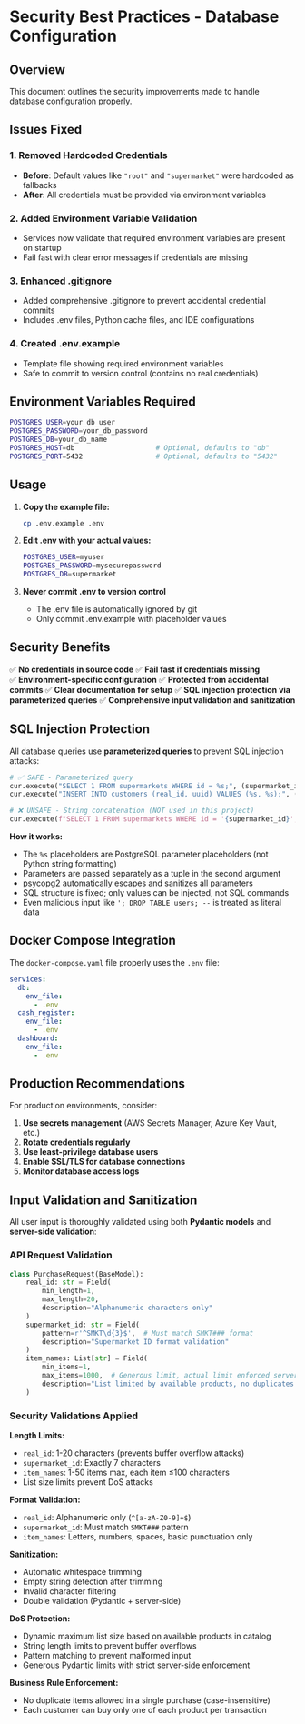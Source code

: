 # Security Best Practices - Database Configuration

## Overview
This document outlines the security improvements made to handle database configuration properly.

## Issues Fixed

### 1. **Removed Hardcoded Credentials**
- **Before**: Default values like `"root"` and `"supermarket"` were hardcoded as fallbacks
- **After**: All credentials must be provided via environment variables

### 2. **Added Environment Variable Validation**
- Services now validate that required environment variables are present on startup
- Fail fast with clear error messages if credentials are missing

### 3. **Enhanced .gitignore**
- Added comprehensive .gitignore to prevent accidental credential commits
- Includes .env files, Python cache files, and IDE configurations

### 4. **Created .env.example**
- Template file showing required environment variables
- Safe to commit to version control (contains no real credentials)

## Environment Variables Required

```bash
POSTGRES_USER=your_db_user
POSTGRES_PASSWORD=your_db_password  
POSTGRES_DB=your_db_name
POSTGRES_HOST=db                    # Optional, defaults to "db"
POSTGRES_PORT=5432                  # Optional, defaults to "5432"
```

## Usage

1. **Copy the example file:**
   ```bash
   cp .env.example .env
   ```

2. **Edit .env with your actual values:**
   ```bash
   POSTGRES_USER=myuser
   POSTGRES_PASSWORD=mysecurepassword
   POSTGRES_DB=supermarket
   ```

3. **Never commit .env to version control**
   - The .env file is automatically ignored by git
   - Only commit .env.example with placeholder values

## Security Benefits

✅ **No credentials in source code**
✅ **Fail fast if credentials missing**  
✅ **Environment-specific configuration**
✅ **Protected from accidental commits**
✅ **Clear documentation for setup**
✅ **SQL injection protection via parameterized queries**
✅ **Comprehensive input validation and sanitization**

## SQL Injection Protection

All database queries use **parameterized queries** to prevent SQL injection attacks:

```python
# ✅ SAFE - Parameterized query
cur.execute("SELECT 1 FROM supermarkets WHERE id = %s;", (supermarket_id,))
cur.execute("INSERT INTO customers (real_id, uuid) VALUES (%s, %s);", (real_id, user_uuid))

# ❌ UNSAFE - String concatenation (NOT used in this project)
cur.execute(f"SELECT 1 FROM supermarkets WHERE id = '{supermarket_id}';")
```

**How it works:**
- The `%s` placeholders are PostgreSQL parameter placeholders (not Python string formatting)
- Parameters are passed separately as a tuple in the second argument
- psycopg2 automatically escapes and sanitizes all parameters
- SQL structure is fixed; only values can be injected, not SQL commands
- Even malicious input like `'; DROP TABLE users; --` is treated as literal data

## Docker Compose Integration

The `docker-compose.yaml` file properly uses the `.env` file:

```yaml
services:
  db:
    env_file:
      - .env
  cash_register:
    env_file:
      - .env
  dashboard:
    env_file:
      - .env
```

## Production Recommendations

For production environments, consider:

1. **Use secrets management** (AWS Secrets Manager, Azure Key Vault, etc.)
2. **Rotate credentials regularly**
3. **Use least-privilege database users**
4. **Enable SSL/TLS for database connections**
5. **Monitor database access logs**

## Input Validation and Sanitization

All user input is thoroughly validated using both **Pydantic models** and **server-side validation**:

### API Request Validation

```python
class PurchaseRequest(BaseModel):
    real_id: str = Field(
        min_length=1, 
        max_length=20,
        description="Alphanumeric characters only"
    )
    supermarket_id: str = Field(
        pattern=r'^SMKT\d{3}$',  # Must match SMKT### format
        description="Supermarket ID format validation"
    )
    item_names: List[str] = Field(
        min_items=1, 
        max_items=1000,  # Generous limit, actual limit enforced server-side
        description="List limited by available products, no duplicates allowed"
    )
```

### Security Validations Applied

**Length Limits:**
- `real_id`: 1-20 characters (prevents buffer overflow attacks)
- `supermarket_id`: Exactly 7 characters
- `item_names`: 1-50 items max, each item ≤100 characters
- List size limits prevent DoS attacks

**Format Validation:**
- `real_id`: Alphanumeric only (`^[a-zA-Z0-9]+$`)
- `supermarket_id`: Must match `SMKT###` pattern
- `item_names`: Letters, numbers, spaces, basic punctuation only

**Sanitization:**
- Automatic whitespace trimming
- Empty string detection after trimming
- Invalid character filtering
- Double validation (Pydantic + server-side)

**DoS Protection:**
- Dynamic maximum list size based on available products in catalog
- String length limits to prevent buffer overflows
- Pattern matching to prevent malformed input
- Generous Pydantic limits with strict server-side enforcement

**Business Rule Enforcement:**
- No duplicate items allowed in a single purchase (case-insensitive)
- Each customer can buy only one of each product per transaction
